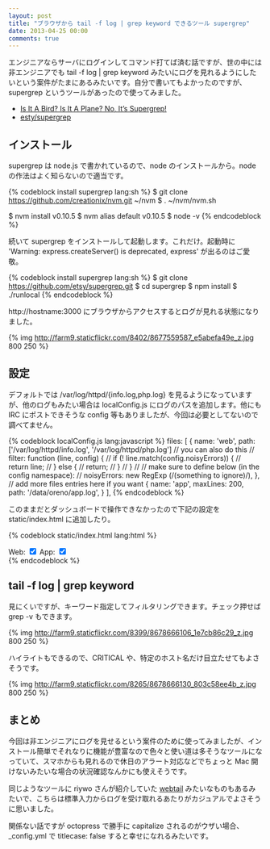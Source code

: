 ```yaml
---
layout: post
title: "ブラウザから tail -f log | grep keyword できるツール supergrep"
date: 2013-04-25 00:00
comments: true
---
```


エンジニアならサーバにログインしてコマンド打てば済む話ですが、世の中には非エンジニアでも tail -f log | grep keyword みたいにログを見れるようにしたいという案件がたまにあるみたいです。自分で書いてもよかったのですが、supergrep というツールがあったので使ってみました。

- [Is It A Bird? Is It A Plane? No, It’s Supergrep!](http://codeascraft.etsy.com/2012/06/28/is-it-a-bird-is-it-a-plane-no-its-supergrep/)
- [esty/supergrep](https://github.com/etsy/supergrep)

## インストール

supergrep は node.js で書かれているので、node のインストールから。node の作法はよく知らないので適当です。

{% codeblock install supergrep lang:sh %}
$ git clone https://github.com/creationix/nvm.git ~/nvm
$ . ~/nvm/nvm.sh

$ nvm install v0.10.5
$ nvm alias default v0.10.5
$ node -v
{% endcodeblock %}

続いて supergrep をインストールして起動します。これだけ。起動時に 'Warning: express.createServer() is deprecated, express' が出るのはご愛敬。

{% codeblock install supergrep lang:sh %}
$ git clone https://github.com/etsy/supergrep.git
$ cd supergrep
$ npm install
$ ./runlocal
{% endcodeblock %}

http://hostname:3000 にブラウザからアクセスするとログが見れる状態になりました。

{% img http://farm9.staticflickr.com/8402/8677559587_e5abefa49e_z.jpg 800 250 %}

## 設定

デフォルトでは /var/log/httpd/{info.log,php.log} を見るようになっていますが、他のログもみたい場合は localConfig.js にログのパスを追加します。他にも IRC にポストできそうな config 等もありましたが、今回は必要としてないので調べてません。

{% codeblock localConfig.js lang:javascript %}
    files: [
        {
            name: 'web',
            path: ['/var/log/httpd/info.log', '/var/log/httpd/php.log']
            // you can also do this
            //            filter: function (line, config) {
            //                if (! line.match(config.noisyErrors)) {
            //                    return line;
            //                } else {
            //                    return;
            //               }
            //            }
            //
            //  make sure to define below (in the config namespace):
            //    noisyErrors: new RegExp (/(something to ignore)/),
        },
        // add more files entries here if you want
        {
            name: 'app',
            maxLines: 200,
            path: '/data/oreno/app.log',
        }
    ],
{% endcodeblock %}

このままだとダッシュボードで操作できなかったので下記の設定を static/index.html に追加したり。

{% codeblock static/index.html lang:html %}
<div id="logsource-options" class="display-option-group">
    <label class="display-option" for="log-web">Web: <input id="log-web" class="log-option" type="checkbox" data-log="web" tabindex="120" checked></label>
    <label class="display-option" for="log-app">App: <input id="log-app" class="log-option" type="checkbox" data-log="app" tabindex="120" checked></label>
</div>
{% endcodeblock %}

## tail -f log | grep keyword

見にくいですが、キーワード指定してフィルタリングできます。チェック押せば grep -v もできます。

{% img http://farm9.staticflickr.com/8399/8678666106_1e7cb86c29_z.jpg 800 250 %}

ハイライトもできるので、CRITICAL や、特定のホスト名だけ目立たせてもよさそうです。

{% img http://farm9.staticflickr.com/8265/8678666130_803c58ee4b_z.jpg 800 250 %}

## まとめ

今回は非エンジニアにログを見せるという案件のために使ってみましたが、インストール簡単でそれなりに機能が豊富なので色々と使い道は多そうなツールになっていて、スマホからも見れるので休日のアラート対応などでちょっと Mac 開けないみたいな場合の状況確認なんかにも使えそうです。

同じようなツールに riywo さんが紹介していた [webtail](http://tech.riywo.com/blog/2013/04/23/webtail-plus-ncat-equals-simple-log-monitoring-slash/) みたいなものもあるみたいで、こちらは標準入力からログを受け取れるあたりがカジュアルでよさそうに思いました。

関係ない話ですが octopress で勝手に capitalize されるのがウザい場合、_config.yml で titlecase: false すると幸せになれるみたいです。
